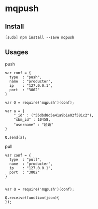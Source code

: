 # mqpush

## Install

    [sudo] npm install --save mqpush

## Usages

push

```
var conf = {
  type  : "push",
  name  : "producter",
  ip    : "127.0.0.1",
  port  : "3002"
}

var Q = require('mqpush')(conf);

var a = {
    "_id" : ("55dbd8d5a41a9b1e02f581c2"),
    "xbm_id" : 10458,
    "username" : "娇娇"
}

Q.send(a);
```

pull

```
var conf = {
  type  : "pull",
  name  : "producter",
  ip    : "127.0.0.1",
  port  : "3002"
}


var Q = require('mqpush')(conf);

Q.receive(function(json){
});
```

